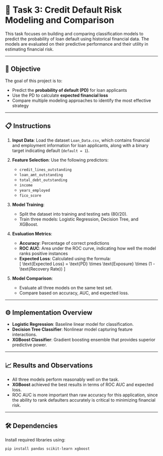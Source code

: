 # 🧾 Task 3: Credit Default Risk Modeling and Comparison

This task focuses on building and comparing classification models to predict the probability of loan default using historical financial data. The models are evaluated on their predictive performance and their utility in estimating financial risk.

---

## 🎯 Objective

The goal of this project is to:
- Predict the **probability of default (PD)** for loan applicants
- Use the PD to calculate **expected financial loss**
- Compare multiple modeling approaches to identify the most effective strategy

---

## 📋 Instructions

1. **Input Data**: Load the dataset `Loan_Data.csv`, which contains financial and employment information for loan applicants, along with a binary target indicating default (`default = 1`).

2. **Feature Selection**: Use the following predictors:
   - `credit_lines_outstanding`
   - `loan_amt_outstanding`
   - `total_debt_outstanding`
   - `income`
   - `years_employed`
   - `fico_score`

3. **Model Training**:
   - Split the dataset into training and testing sets (80/20).
   - Train three models: Logistic Regression, Decision Tree, and XGBoost.

4. **Evaluation Metrics**:
   - **Accuracy**: Percentage of correct predictions
   - **ROC AUC**: Area under the ROC curve, indicating how well the model ranks positive instances
   - **Expected Loss**: Calculated using the formula:  
     \[
     \text{Expected Loss} = \text{PD} \times \text{Exposure} \times (1 - \text{Recovery Rate})
     \]

5. **Model Comparison**:
   - Evaluate all three models on the same test set.
   - Compare based on accuracy, AUC, and expected loss.

---

## ⚙️ Implementation Overview

- **Logistic Regression**: Baseline linear model for classification.
- **Decision Tree Classifier**: Nonlinear model capturing feature interactions.
- **XGBoost Classifier**: Gradient boosting ensemble that provides superior predictive power.

---

## 📈 Results and Observations

- All three models perform reasonably well on the task.
- **XGBoost** achieved the best results in terms of ROC AUC and expected loss.
- ROC AUC is more important than raw accuracy for this application, since the ability to rank defaulters accurately is critical to minimizing financial risk.

---

## 🛠 Dependencies

Install required libraries using:

```bash
pip install pandas scikit-learn xgboost
 
